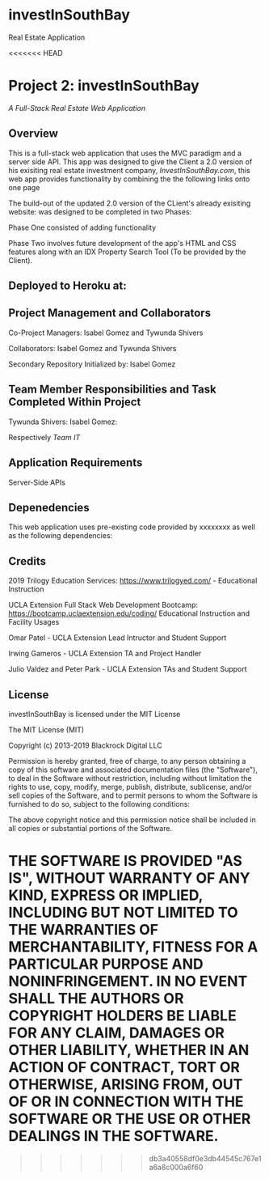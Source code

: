 # investInSouthBay
Real Estate Application

<<<<<<< HEAD
# Project 2: investInSouthBay
_A Full-Stack Real Estate Web Application_

## Overview
This is a full-stack web application that uses the MVC paradigm and a server side API. This app was designed to give the Client a 2.0 version of his exisiting real estate investment company, _InvestInSouthBay.com_, this web app provides functionality by combining the the following links onto one page

The build-out of the updated 2.0 version of the CLient's already exisiting website: was designed to be completed in two Phases:

Phase One consisted of adding functionality 

Phase Two involves future development of the app's HTML and CSS features along with an IDX Property Search Tool (To be provided by the Client). 


## Deployed to Heroku at:


## Project Management and Collaborators

Co-Project Managers: Isabel Gomez and Tywunda Shivers

Collaborators: Isabel Gomez and Tywunda Shivers

Secondary Repository Initialized by: Isabel Gomez 

## Team Member Responsibilities and Task Completed Within Project

Tywunda Shivers:
Isabel Gomez:

Respectively _Team IT_ 

## Application Requirements

Server-Side APIs


## Depenedencies 
This web application uses pre-existing code provided by xxxxxxxx as well as the following dependencies:


## Credits
2019 Trilogy Education Services: https://www.trilogyed.com/ - Educational Instruction

UCLA Extension Full Stack Web Development Bootcamp: https://bootcamp.uclaextension.edu/coding/  Educational Instruction and Facility Usages

Omar Patel - UCLA Extension Lead Intructor and Student Support

Irwing Gameros - UCLA Extension TA and Project Handler

Julio Valdez and Peter Park - UCLA Extension TAs and Student Support


## License
investInSouthBay is licensed under the MIT License

The MIT License (MIT)

Copyright (c) 2013-2019 Blackrock Digital LLC

Permission is hereby granted, free of charge, to any person obtaining a copy
of this software and associated documentation files (the "Software"), to deal
in the Software without restriction, including without limitation the rights
to use, copy, modify, merge, publish, distribute, sublicense, and/or sell
copies of the Software, and to permit persons to whom the Software is
furnished to do so, subject to the following conditions:

The above copyright notice and this permission notice shall be included in
all copies or substantial portions of the Software.

THE SOFTWARE IS PROVIDED "AS IS", WITHOUT WARRANTY OF ANY KIND, EXPRESS OR
IMPLIED, INCLUDING BUT NOT LIMITED TO THE WARRANTIES OF MERCHANTABILITY,
FITNESS FOR A PARTICULAR PURPOSE AND NONINFRINGEMENT. IN NO EVENT SHALL THE
AUTHORS OR COPYRIGHT HOLDERS BE LIABLE FOR ANY CLAIM, DAMAGES OR OTHER
LIABILITY, WHETHER IN AN ACTION OF CONTRACT, TORT OR OTHERWISE, ARISING FROM,
OUT OF OR IN CONNECTION WITH THE SOFTWARE OR THE USE OR OTHER DEALINGS IN
THE SOFTWARE.
=======
>>>>>>> db3a40558df0e3db44545c767e1a6a8c000a6f60
